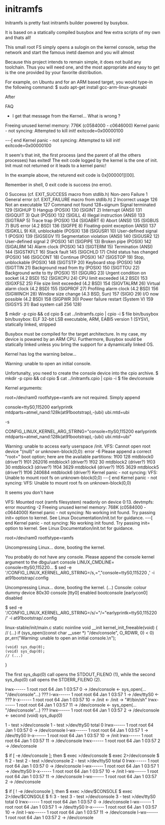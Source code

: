 initramfs
=========

Initramfs is pretty fast initramfs builder powered by busybox.

It is based on a statically compiled busybox and few extra scripts of my own and thats all!

This small root FS simply opens a sulogin on the kernel console, setup the network and start the famous inetd daemon and you will almost 

Because this project intends to remain simple, it does not build any toolchain.
Thus you will need one, and the most appropriate and easy to get is the one provided by your favorite distribution.

For example, on Ubuntu and for an ARM based target, you would type-in the following command:
$ sudo apt-get install gcc-arm-linux-gnueabi

After 


FAQ

* I get that message from the Kernel... What is wrong ?

Freeing unused kernel memory: 776K (c0584000 - c0646000)
Kernel panic - not syncing: Attempted to kill init! exitcode=0x00000100

---[ end Kernel panic - not syncing: Attempted to kill init! exitcode=0x00000100

It seem's that init, the first process (and the parent of all the others processes) has exited! The exit code logged by the kernel is the one of init.
Init must not returned or it leads to a kernel panic!

In the example above, the returend exit code is 0x[000001][00].

Remember in shell, 0 exit code is success (no error).

0			Success (cf. EXIT_SUCCESS macro from stdlib.h)
Non-zero		Failure
1			General error (cf. EXIT_FAILURE macro from stdlib.h)
2 			Incorrect usage
126 			Not an executable
127 			Command not found
128+signum		Signal terminated
129 (SIGHUP	1)	Hangup (POSIX)
130 (SIGINT	2)	Interrupt (ANSI)
131 (SIGQUIT	3)	Quit (POSIX)
132 (SIGILL	4)	Illegal instruction (ANSI)
133 (SIGTRAP	5)	Trace trap (POSIX)
134 (SIGABRT	6)	Abort (ANSI)
135 (SIGBUS	7)	BUS error (4.2 BSD)
136 (SIGFPE	8)	Floating-point exception (ANSI)
137 (SIGKILL	9)	Kill, unblockable (POSIX)
138 (SIGUSR1	10)	User-defined signal 1 (POSIX)
139 (SIGSEGV	11)	Segmentation violation (ANSI)
140 (SIGUSR2	12)	User-defined signal 2 (POSIX)
141 (SIGPIPE	13)	Broken pipe (POSIX)
142 (SIGALRM	14)	Alarm clock (POSIX)
143 (SIGTERM	15)	Termination (ANSI)
144 (SIGSTKFLT	16)	Stack fault
145 (SIGCHLD	17)	Child status has changed (POSIX)
146 (SIGCONT	18)	Continue (POSIX)
147 (SIGSTOP	19)	Stop, unblockable (POSIX)
148 (SIGTSTP	20)	Keyboard stop (POSIX)
149 (SIGTTIN	21)	Background read from tty (POSIX)
150 (SIGTTOU	22)	Background write to tty (POSIX)
151 (SIGURG	23)	Urgent condition on socket (4.2 BSD)
152 (SIGXCPU	24)	CPU limit exceeded (4.2 BSD)
153 (SIGXFSZ	25)	File size limit exceeded (4.2 BSD)
154 (SIGVTALRM	26)	Virtual alarm clock (4.2 BSD)
155 (SIGPROF	27)	Profiling alarm clock (4.2 BSD)
156 (SIGWINCH	28)	Window size change (4.3 BSD, Sun)
157 (SIGIO	29)	I/O now possible (4.2 BSD)
158 (SIGPWR	30)	Power failure restart (System V)
159 (SIGSYS	31)	Bad system call
256		128)	


$ mkdir -p cpio && cd cpio
$ cat ../initramfs.cpio | cpio -i
$ file bin/busybox
bin/busybox: ELF 32-bit LSB executable, ARM, EABI5 version 1 (SYSV), statically linked, stripped

Busybox must be compiled for the target architecture. In my case, my device is powared by an ARM CPU.
Furthermore, Busybox sould be statically linked unless you bring the support for a dynamically linked OS.

Kernel has log the warning below...

Warning: unable to open an initial console.

Unfortunalty, you need to create the console device into the cpio archive.
$ mkdir -p cpio && cd cpio
$ cat ../initramfs.cpio | cpio -i
$ file dev/console

Kernel arguments:

root=/dev/ram0 rootfstype=ramfs are not required.
Simply append

console=ttyS0,115200 earlyprintk mtdparts=atmel_nand:128k(at91bootstrap),-(ubi) ubi.mtd=ubi

-s

CONFIG_LINUX_KERNEL_ARG_STRING="console=ttyS0,115200 earlyprintk mtdparts=atmel_nand:128k(at91bootstrap),-(ubi) ubi.mtd=ubi"





Warning: unable to access early userspace /init.
VFS: Cannot open root device "(null)" or unknown-block(0,0): error -6
Please append a correct "root=" boot option; here are the available partitions:
1f00             128 mtdblock0  (driver?)
1f01          262016 mtdblock1  (driver?)
1f02              30 mtdblock2  (driver?)
1f03              30 mtdblock3  (driver?)
1f04            3629 mtdblock4  (driver?)
1f05            3629 mtdblock5  (driver?)
1f06          240684 mtdblock6  (driver?)
Kernel panic - not syncing: VFS: Unable to mount root fs on unknown-block(0,0)
---[ end Kernel panic - not syncing: VFS: Unable to mount root fs on unknown-block(0,0)

It seems you don't have 





VFS: Mounted root (ramfs filesystem) readonly on device 0:13.
devtmpfs: error mounting -2
Freeing unused kernel memory: 768K (c0584000 - c0644000)
Kernel panic - not syncing: No working init found.  Try passing init= option to kernel. See Linux Documentation/init.txt for guidance.
---[ end Kernel panic - not syncing: No working init found.  Try passing init= option to kernel. See Linux Documentation/init.txt for guidance.

root=/dev/ram0 rootfstype=ramfs






Uncompressing Linux... done, booting the kernel.

You probably do not have any console.
Please append the console kernel argument to the dbgu/uart console
LINUX_CMDLINE= console=ttyS0,115220...
$ sed -e '/CONFIG_LINUX_KERNEL_ARG_STRING=/s,=","console=ttyS0,115220 ,' -i at91bootstrap/.config


Uncompressing Linux... done, booting the kernel.
(...)
Console: colour dummy device 80x30
console [tty0] enabled
bootconsole [earlycon0] disabled

$ sed -e '/CONFIG_LINUX_KERNEL_ARG_STRING=/s/="/="earlyprintk=ttyS0,115220 /' -i at91bootstrap/.config



linux-stable/init/main.c
static noinline void __init kernel_init_freeable(void)
{
	// (...)
	if (sys_open((const char __user *) "/dev/console", O_RDWR, 0) < 0)
		pr_err("Warning: unable to open an initial console.\n");

	(void) sys_dup(0);
	(void) sys_dup(0);
	// (...)
}

The first sys_dup(0) call opens the STDOUT_FILENO (1), while the second
sys_dup(0) call opens the STDERR_FILENO (2).

lrwx------    1 root     root            64 Jan  1 03:57 0 -> /dev/console <- sys_open(... "/dev/console"...) ???
l-wx------    1 root     root            64 Jan  1 03:57 1 -> /dev/ttyS0 <- ???
lr-x------    1 root     root            64 Jan  1 03:57 10 -> /init <- /init -> "#!/bin/sh" 
lrwx------    1 root     root            64 Jan  1 03:57 11 -> /dev/console <- sys_open(... "/dev/console"...) ???
lrwx------    1 root     root            64 Jan  1 03:57 2 -> /dev/console <- second (void) sys_dup(0)



1 - test >/dev/console
1 - test >/dev/ttyS0
total 0
lrwx------    1 root     root            64 Jan  1 03:57 0 -> /dev/console
l-wx------    1 root     root            64 Jan  1 03:57 1 -> /dev/ttyS0
lr-x------    1 root     root            64 Jan  1 03:57 10 -> /init
lrwx------    1 root     root            64 Jan  1 03:57 11 -> /dev/console
lrwx------    1 root     root            64 Jan  1 03:57 2 -> /dev/console

$ if [ -e /dev/console ]; then
$ 	exec >/dev/console
$ 	exec 2>/dev/console
$ fi
2 - test
2 - test >/dev/console
2 - test >/dev/ttyS0
total 0
lrwx------    1 root     root            64 Jan  1 03:57 0 -> /dev/console
l-wx------    1 root     root            64 Jan  1 03:57 1 -> /dev/ttyS0
lr-x------    1 root     root            64 Jan  1 03:57 10 -> /init
l-wx------    1 root     root            64 Jan  1 03:57 11 -> /dev/console
l-wx------    1 root     root            64 Jan  1 03:57 2 -> /dev/console

$ if [ ! -e /dev/console ]; then
$ 	exec >/dev/$CONSOLE
$ 	exec 2>/dev/$CONSOLE
$ fi
3 - test
3 - test >/dev/console
3 - test >/dev/ttyS0
total 0
lrwx------    1 root     root            64 Jan  1 03:57 0 -> /dev/console
l-wx------    1 root     root            64 Jan  1 03:57 1 -> /dev/ttyS0
lr-x------    1 root     root            64 Jan  1 03:57 10 -> /init
l-wx------    1 root     root            64 Jan  1 03:57 11 -> /dev/console
l-wx------    1 root     root            64 Jan  1 03:57 2 -> /dev/console

